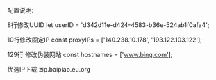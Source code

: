 配置说明:

8行修改UUID              let userID = 'd342d11e-d424-4583-b36e-524ab1f0afa4';

10行修改固定IP            const proxyIPs = ['140.238.10.178', '193.122.103.122'];

129行	修改伪装网站	      const hostnames = ['www.bing.com'];

优选IP下载                zip.baipiao.eu.org
